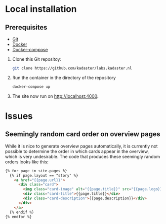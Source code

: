 # Local installation

## Prerequisites

- [Git](https://git-scm.com/)
- [Docker](https://docs.docker.com/)
- [Docker-compose](https://docs.docker.com/compose/install/)

1. Clone this Git repositoy:

   ```bash
   git clone https://github.com/kadaster/labs.kadaster.nl
   ```

2. Run the container in the directory of the repository

   ```bash
   docker-compose up
   ```

3. The site now run on <http://localhost:4000>.

# Issues

## Seemingly random card order on overview pages

While it is nice to generate overview pages automatically, it is
currently not possible to determine the order in which cards appear in
the overview, which is very undesirable.  The code that produces these
seemingly random orders looks like this:

```html
{% for page in site.pages %}
  {% if page.layout == "story" %}
    <a href="{{page.url}}">
      <div class="card">
        <img class="card-image" alt="{{page.title}}" src="{{page.logo}}">
        <div class="card-title">{{page.title}}</div>
        <div class="card-description">{{page.description}}</div>
      </div>
    </a>
  {% endif %}
{% endfor %}
```

